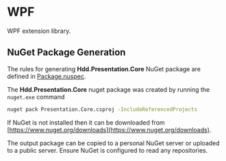 # WPF

WPF extension library.

## NuGet Package Generation

The rules for generating **Hdd.Presentation.Core** NuGet package are defined in [Package.nuspec](./Presentation.Core/Package.nuspec).

The **Hdd.Presentation.Core** nuget package was created by running the `nuget.exe` command

```bat
nuget pack Presentation.Core.csproj -IncludeReferencedProjects
```

If NuGet is not installed then it can be downloaded from [https://www.nuget.org/downloads](https://www.nuget.org/downloads).

The output package can be copied to a personal NuGet server or uploaded to a public server. Ensure NuGet is configured to read any repositories.
